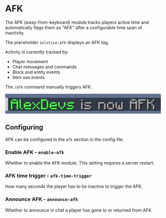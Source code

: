 # AFK

The AFK (away-from-keyboard) module tracks players active time and automatically flags them as "AFK" after a configurable time span of inactivity.

The placeholder `solstice:afk` displays an AFK tag.

Activity is currently tracked by:

- Player movement
- Chat messages and commands
- Block and entity events
- Item use events

The `/afk` command manually triggers AFK.

![AFK](../assets/features/afk.png)

## Configuring

AFK can be configured in the `afk` section in the config file.

### Enable AFK - `enable-afk`

Whether to enable the AFK module. This setting requires a server restart.

### AFK time trigger - `afk-time-trigger`

How many seconds the player has to be inactive to trigger the AFK.

### Announce AFK - `announce-afk`

Whether to announce in chat a player has gone to or returned from AFK.

